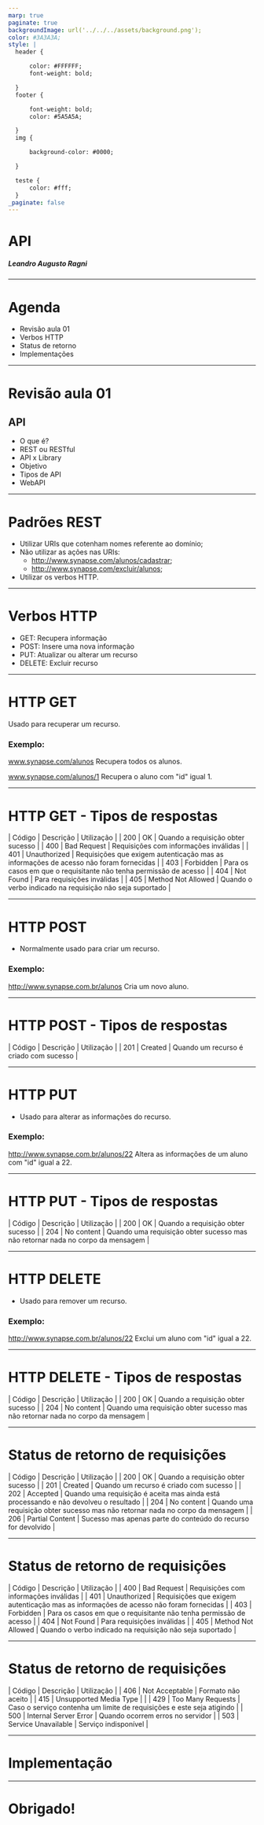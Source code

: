 ```yaml
---
marp: true
paginate: true
backgroundImage: url('../../../assets/background.png'); 
color: #3A3A3A; 
style: |
  header {

      color: #FFFFFF;
      font-weight: bold;

  }
  footer {

      font-weight: bold;
      color: #5A5A5A;

  }
  img {

      background-color: #0000;

  }

  teste {
      color: #fff;
  }
_paginate: false
---
```


<!-- _backgroundImage: url('../../../assets/raw-background.png'); -->
<!-- footer: -->
# API

##### Leandro Augusto Ragni

---

# Agenda

* Revisão aula 01
* Verbos HTTP
* Status de retorno
* Implementações

<!-- footer: API aula 02 -->

---

# Revisão aula 01

## API

- O que é?
- REST ou RESTful
- API x Library
- Objetivo
- Tipos de API
- WebAPI

---

# Padrões REST

- Utilizar URIs que cotenham nomes referente ao domínio;
- Não utilizar as ações nas URIs:
  - http://www.synapse.com/alunos/cadastrar;
  - http://www.synapse.com/excluir/alunos;
- Utilizar os verbos HTTP.

---

# Verbos HTTP

- GET: Recupera informação
- POST: Insere uma nova informação
- PUT: Atualizar ou alterar um recurso
- DELETE: Excluir recurso

---

# HTTP GET

Usado para recuperar um recurso.

### Exemplo:

www.synapse.com/alunos
Recupera todos os alunos.

www.synapse.com/alunos/1
Recupera o aluno com "id" igual 1.

---

# HTTP GET - Tipos de respostas

| Código | Descrição | Utilização |
| 200 | OK | Quando a requisição obter sucesso |
| 400 | Bad Request | Requisições com informações inválidas |
| 401 | Unauthorized | Requisições que exigem autenticação mas as informações de acesso não foram fornecidas |
| 403 | Forbidden | Para os casos em que o requisitante não tenha permissão de acesso |
| 404 | Not Found | Para requisições inválidas |
| 405 | Method Not Allowed | Quando o verbo indicado na requisição não seja suportado |

---

# HTTP POST

- Normalmente usado para criar um recurso.

### Exemplo:

http://www.synapse.com.br/alunos
Cria um novo aluno.

---

# HTTP POST - Tipos de respostas

| Código | Descrição | Utilização |
| 201 | Created | Quando um recurso é criado com sucesso |

---

# HTTP PUT

- Usado para alterar as informações do recurso.

### Exemplo:

http://www.synapse.com.br/alunos/22
Altera as informações de um aluno com "id" igual a 22.

---

# HTTP PUT - Tipos de respostas

| Código | Descrição | Utilização |
| 200 | OK | Quando a requisição obter sucesso |
| 204 | No content | Quando uma requisição obter sucesso mas não retornar nada no corpo da mensagem |

---

# HTTP DELETE

- Usado para remover um recurso.

### Exemplo:

http://www.synapse.com.br/alunos/22
Exclui um aluno com "id" igual a 22.

---

# HTTP DELETE - Tipos de respostas

| Código | Descrição | Utilização |
| 200 | OK | Quando a requisição obter sucesso |
| 204 | No content | Quando uma requisição obter sucesso mas não retornar nada no corpo da mensagem |

---

# Status de retorno de requisições

| Código | Descrição | Utilização |
| 200 | OK | Quando a requisição obter sucesso |
| 201 | Created | Quando um recurso é criado com sucesso |
| 202 | Accepted | Quando uma requisição é aceita mas ainda está processando e não devolveu o resultado |
| 204 | No content | Quando uma requisição obter sucesso mas não retornar nada no corpo da mensagem |
| 206 | Partial Content | Sucesso mas apenas parte do conteúdo do recurso for devolvido | 

---

# Status de retorno de requisições

| Código | Descrição | Utilização |
| 400 | Bad Request | Requisições com informações inválidas |
| 401 | Unauthorized | Requisições que exigem autenticação mas as informações de acesso não foram fornecidas |
| 403 | Forbidden | Para os casos em que o requisitante não tenha permissão de acesso |
| 404 | Not Found | Para requisições inválidas |
| 405 | Method Not Allowed | Quando o verbo indicado na requisição não seja suportado |

---

# Status de retorno de requisições

| Código | Descrição | Utilização |
| 406 | Not Acceptable | Formato não aceito |
| 415 | Unsupported Media Type | |
| 429 | Too Many Requests | Caso o serviço contenha um limite de requisições e este seja atigindo |
| 500 | Internal Server Error | Quando ocorrem erros no servidor |
| 503 | Service Unavailable | Serviço indisponível |

---

# Implementação

---

# Obrigado!
